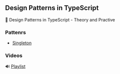 ## Design Patterns in TypeScript

:tada: Design Patterns in TypeScript - Theory and Practive


### Pattenrs

* [Singleton](./src/creational/singleton/index.ts)



### Videos

:loud_sound: [Playlist](https://www.youtube.com/playlist?list=PLbIBj8vQhvm0VY5YrMrafWaQY2EnJ3j8H)